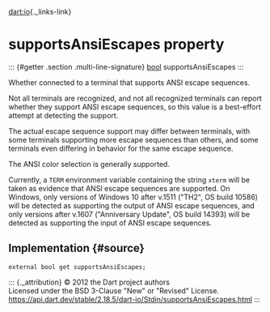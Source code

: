[dart:io](../../dart-io/dart-io-library){._links-link}

supportsAnsiEscapes property
============================

::: {#getter .section .multi-line-signature}
[bool](../../dart-core/bool-class) supportsAnsiEscapes
:::

Whether connected to a terminal that supports ANSI escape sequences.

Not all terminals are recognized, and not all recognized terminals can
report whether they support ANSI escape sequences, so this value is a
best-effort attempt at detecting the support.

The actual escape sequence support may differ between terminals, with
some terminals supporting more escape sequences than others, and some
terminals even differing in behavior for the same escape sequence.

The ANSI color selection is generally supported.

Currently, a `TERM` environment variable containing the string `xterm`
will be taken as evidence that ANSI escape sequences are supported. On
Windows, only versions of Windows 10 after v.1511 (\"TH2\", OS build
10586) will be detected as supporting the output of ANSI escape
sequences, and only versions after v.1607 (\"Anniversary Update\", OS
build 14393) will be detected as supporting the input of ANSI escape
sequences.

Implementation {#source}
--------------

``` {.language-dart data-language="dart"}
external bool get supportsAnsiEscapes;
```

::: {._attribution}
© 2012 the Dart project authors\
Licensed under the BSD 3-Clause \"New\" or \"Revised\" License.\
<https://api.dart.dev/stable/2.18.5/dart-io/Stdin/supportsAnsiEscapes.html>
:::
